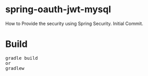 # spring-oauth-jwt-mysql
How to Provide the security using Spring Security. Initial Commit.

<h1>Build</h1>
<pre>
gradle build 
or
gradlew
</pre>
